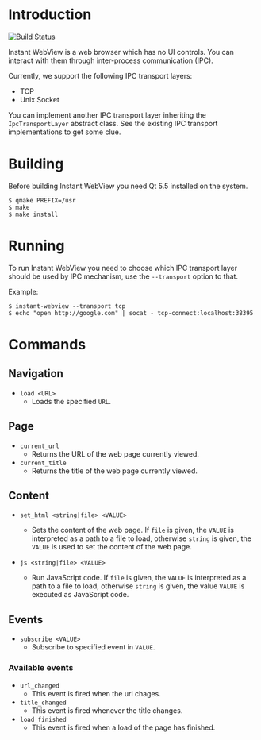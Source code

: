 # Introduction

[![Build Status](https://travis-ci.org/gustavosbarreto/instant-webview.svg?branch=master)](https://travis-ci.org/gustavosbarreto/instant-webview)

Instant WebView is a web browser which has no UI controls. You can interact with
them through inter-process communication (IPC).

Currently, we support the following IPC transport layers:

* TCP
* Unix Socket

You can implement another IPC transport layer inheriting the
`IpcTransportLayer` abstract class. See the existing IPC transport
implementations to get some clue.

# Building

Before building Instant WebView you need Qt 5.5 installed on the system.

```
$ qmake PREFIX=/usr
$ make
$ make install
```

# Running

To run Instant WebView you need to choose which IPC transport layer should be used
by IPC mechanism, use the `--transport` option to that.

Example:

```
$ instant-webview --transport tcp
$ echo "open http://google.com" | socat - tcp-connect:localhost:38395
```

# Commands

## Navigation

* `load <URL>`
  - Loads the specified `URL`.

## Page

* `current_url`
  - Returns the URL of the web page currently viewed.
* `current_title`
  - Returns the title of the web page currently viewed.

## Content

* `set_html <string|file> <VALUE>`
  - Sets the content of the web page. If `file` is given, the `VALUE`
    is interpreted as a path to a file to load, otherwise `string` is given,
    the `VALUE` is used to set the content of the web page.

* `js <string|file> <VALUE>`
  - Run JavaScript code. If `file` is given, the `VALUE` is interpreted as
    a path to a file to load, otherwise `string` is given, the value `VALUE`
    is executed as JavaScript code.

## Events

* `subscribe <VALUE>`
  - Subscribe to specified event in `VALUE`.

### Available events

* `url_changed`
  - This event is fired when the url chages.
* `title_changed`
  - This event is fired whenever the title changes.
* `load_finished`
  - This event is fired when a load of the page has finished.
